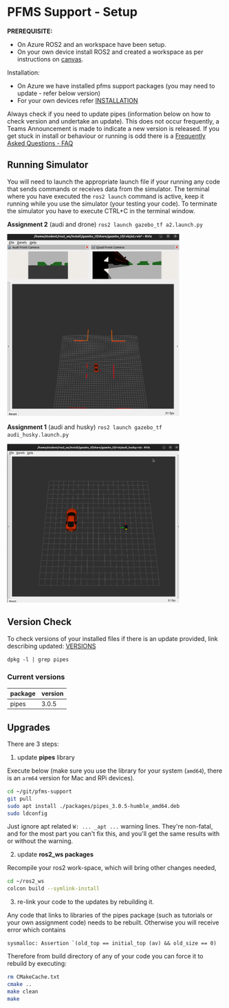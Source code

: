

PFMS Support - Setup
=========================

**PREREQUISITE:** 

- On Azure ROS2 and an workspace have been setup. 
- On your own device install ROS2 and created a workspace as per instructions on [canvas](https://canvas.uts.edu.au/courses/30581/pages/customising-linux-install-for-pfms?wrap=1).

Installation:

- On Azure we have installed pfms support packages (you may need to update - refer below version)
- For your own devices refer [INSTALLATION](INSTALLATION.md)

Always check if you need to update pipes (information below on how to check version and undertake an update). This does not occur frequently, a Teams Announcement is made to indicate a new version is released. If you get stuck in install or behaviour or running is odd there is a [Frequently Asked Questions - FAQ](./FAQ.md)

## Running Simulator

You will need to launch the appropriate launch file if your running any code that sends commands or receives data from the simulator. The terminal where you have executed the `ros2 launch` command is active, keep it running while you use the simulator (your testing your code). To terminate the simulator you have to execute CTRL+C in the terminal window.

**Assignment 2** (audi and drone) `ros2 launch gazebo_tf a2.launch.py`  

<img src="./images/rviz_a2.png" alt="a2" width="400" />

**Assignment 1** (audi and husky) `ros2 launch gazebo_tf audi_husky.launch.py`

<img src="./images/rviz_audi_husky.png" alt="rviz_audi_husky" width="400" />

Version Check
-------------------------

To check versions of your installed files if there is an update provided, link describing updated: [VERSIONS](./VERSIONS.md) 

```
dpkg -l | grep pipes
```

### Current versions

| package | version |
| ------- | ------- |
| pipes   | 3.0.5   |

## Upgrades

There are 3 steps:

1) update **pipes** library

Execute below (make sure you use the library for your system (`amd64`), there is an `arm64` version for Mac and RPi devices). 

```bash
cd ~/git/pfms-support
git pull
sudo apt install ./packages/pipes_3.0.5-humble_amd64.deb
sudo ldconfig
```

Just ignore apt related `W: ... _apt ...` warning lines. They're non-fatal, and for the most part you can't fix this, and you'll get the same results with or without the warning.

2) update **ros2_ws packages**

Recompile your ros2 work-space, which will bring other changes needed,

```bash
cd ~/ros2_ws
colcon build --symlink-install
```

3) re-link your code to the updates by rebuilding it.

Any code that links to libraries of the pipes package (such as tutorials or your own assignment code) needs to be rebuilt. Otherwise you will receive error which contains 
```
sysmalloc: Assertion `(old_top == initial_top (av) && old_size == 0) 
```
Therefore from build directory of any of your code you can force it to rebuild by executing:

```bash
rm CMakeCache.txt
cmake ..
make clean
make
```

